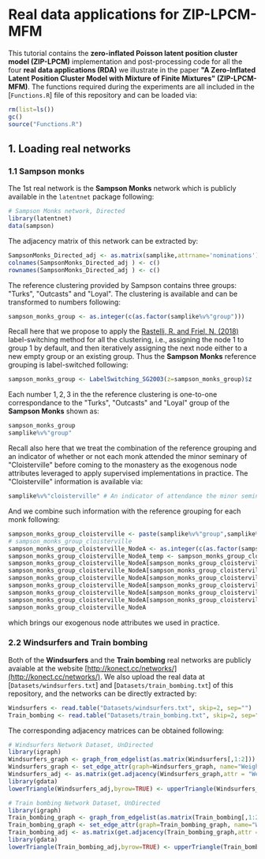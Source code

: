 # Real data applications for ZIP-LPCM-MFM

This tutorial contains the **zero-inflated Poisson latent position cluster model (ZIP-LPCM)** implementation and post-processing code for all the four **real data applications (RDA)** we illustrate in the paper **"A Zero-Inflated Latent Position Cluster Model with Mixture of Finite Mixtures" (ZIP-LPCM-MFM)**.
The functions required during the experiments are all included in the [`Functions.R`] file of this repository and can be loaded via:

``` r
rm(list=ls())
gc()
source("Functions.R")
```

## 1. Loading real networks

### 1.1 Sampson monks

The 1st real network is the **Sampson Monks** network which is publicly available in the `latentnet` package following:

``` r
# Sampson Monks network, Directed
library(latentnet)
data(sampson)
```

The adjacency matrix of this network can be extracted by:

``` r
SampsonMonks_Directed_adj <- as.matrix(samplike,attrname='nominations') # Nominations adjacency matrix
colnames(SampsonMonks_Directed_adj ) <- c()
rownames(SampsonMonks_Directed_adj ) <- c()
```

The reference clustering provided by Sampson contains three groups: "Turks", "Outcasts" and "Loyal". 
The clustering is available and can be transformed to numbers following:

``` r
sampson_monks_group <- as.integer(c(as.factor(samplike%v%"group")))
```

Recall here that we propose to apply the [Rastelli, R. and Friel, N. (2018)](https://pubmed.ncbi.nlm.nih.gov/30220822/) label-switching method for all the clustering, i.e., assigning the node 1 to group 1 by default, and then iteratively assigning the next node either to a new empty group or an existing group.
Thus the **Sampson Monks** reference grouping is label-switched following:

``` r
sampson_monks_group <- LabelSwitching_SG2003(z=sampson_monks_group)$z
```

Each number $1,2,3$ in the the reference clustering is one-to-one correspondance to the "Turks", "Outcasts" and "Loyal" group of the **Sampson Monks** shown as:

``` r
sampson_monks_group
samplike%v%"group"
```

Recall also here that we treat the combination of the reference grouping and an indicator of whether or not each monk attended the minor seminary of "Cloisterville" before coming to the monastery as the exogenous node attributes leveraged to apply supervised implementations in practice.
The "Cloisterville" information is available via:

``` r
samplike%v%"cloisterville" # An indicator of attendance the minor seminary of "Cloisterville" before coming to the monastery.
```

And we combine such information with the reference grouping for each monk following:

``` r
sampson_monks_group_cloisterville <- paste(samplike%v%"group",samplike%v%"cloisterville",sep="_")
# sampson_monks_group_cloisterville
sampson_monks_group_cloisterville_NodeA <- as.integer(c(as.factor(sampson_monks_group_cloisterville)))
sampson_monks_group_cloisterville_NodeA_temp <- sampson_monks_group_cloisterville_NodeA
sampson_monks_group_cloisterville_NodeA[sampson_monks_group_cloisterville_NodeA_temp==6] <- 1
sampson_monks_group_cloisterville_NodeA[sampson_monks_group_cloisterville_NodeA_temp==4] <- 3
sampson_monks_group_cloisterville_NodeA[sampson_monks_group_cloisterville_NodeA_temp==2] <- 5
sampson_monks_group_cloisterville_NodeA[sampson_monks_group_cloisterville_NodeA_temp==5] <- 2
sampson_monks_group_cloisterville_NodeA[sampson_monks_group_cloisterville_NodeA_temp==3] <- 4
sampson_monks_group_cloisterville_NodeA[sampson_monks_group_cloisterville_NodeA_temp==1] <- 6
sampson_monks_group_cloisterville_NodeA
```

which brings our exogenous node attributes we used in practice.

### 2.2 Windsurfers and Train bombing

Both of the **Windsurfers** and the **Train bombing** real networks are publicly avaiable at the website [http://konect.cc/networks/](http://konect.cc/networks/).
We also upload the real data at [`Datasets/windsurfers.txt`] and [`Datasets/train_bombing.txt`] of this repository, and the networks can be directly extracted by:

``` r
Windsurfers <- read.table("Datasets/windsurfers.txt", skip=2, sep="")
Train_bombing <- read.table("Datasets/train_bombing.txt", skip=2, sep="")
```

The corresponding adjacency matrices can be obtained following:

``` r
# Windsurfers Network Dataset, UnDirected
library(igraph) 
Windsurfers_graph <- graph_from_edgelist(as.matrix(Windsurfers[,1:2]))
Windsurfers_graph <- set_edge_attr(graph=Windsurfers_graph, name="Weight", value=c(Windsurfers[,3]))
Windsurfers_adj <- as.matrix(get.adjacency(Windsurfers_graph,attr = "Weight"))
library(gdata)
lowerTriangle(Windsurfers_adj,byrow=TRUE) <- upperTriangle(Windsurfers_adj)

# Train bombing Network Dataset, UnDirected
library(igraph) 
Train_bombing_graph <- graph_from_edgelist(as.matrix(Train_bombing[,1:2]))
Train_bombing_graph <- set_edge_attr(graph=Train_bombing_graph, name="Weight", value=c(Train_bombing[,3]))
Train_bombing_adj <- as.matrix(get.adjacency(Train_bombing_graph,attr = "Weight"))
library(gdata)
lowerTriangle(Train_bombing_adj,byrow=TRUE) <- upperTriangle(Train_bombing_adj)
```

